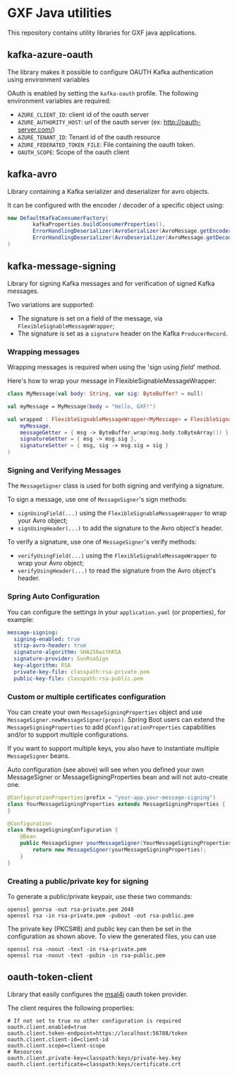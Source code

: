 # GXF Java utilities

This repository contains utility libraries for GXF java applications.

## kafka-azure-oauth

The library makes it possible to configure OAUTH Kafka authentication using environment variables

OAuth is enabled by setting the `kafka-oauth` profile.
The following environment variables are required:

- `AZURE_CLIENT_ID`: client id of the oauth server
- `AZURE_AUTHORITY_HOST`: url of the oauth server (ex: http://oauth-server.com/)
- `AZURE_TENANT_ID`: Tenant id of the oauth resource
- `AZURE_FEDERATED_TOKEN_FILE`: File containing the oauth token.
- `OAUTH_SCOPE`: Scope of the oauth client

## kafka-avro

Library containing a Kafka serializer and deserializer for avro objects.

It can be configured with the encoder / decoder of a specific object using:

```java
new DefaultKafkaConsumerFactory(
        kafkaProperties.buildConsumerProperties(),
        ErrorHandlingDeserializer(AvroSerializer(AvroMessage.getEncoder())),
        ErrorHandlingDeserializer(AvroDeserializer(AvroMessage.getDecoder()))
)
```

## kafka-message-signing

Library for signing Kafka messages and for verification of signed Kafka messages.

Two variations are supported:

- The signature is set on a field of the message, via `FlexibleSignableMessageWrapper`;
- The signature is set as a `signature` header on the Kafka `ProducerRecord`.

### Wrapping messages
Wrapping messages is required when using the 'sign using _field_' method.

Here's how to wrap your message in FlexibleSignableMessageWrapper:

```kotlin
class MyMessage(val body: String, var sig: ByteBuffer? = null)

val myMessage = MyMessage(body = "Hello, GXF!")

val wrapped : FlexibleSignableMessageWrapper<MyMessage> = FlexibleSignableMessageWrapper(
    myMessage,
    messageGetter = { msg -> ByteBuffer.wrap(msg.body.toByteArray()) },
    signatureGetter = { msg -> msg.sig },
    signatureSetter = { msg, sig -> msg.sig = sig }
)
```

### Signing and Verifying Messages
The `MessageSigner` class is used for both signing and verifying a signature.

To sign a message, use one of `MessageSigner`'s sign methods: 
- `signUsingField(...)` using the `FlexibleSignableMessageWrapper` to wrap your Avro object;
- `signUsingHeader(...)` to add the signature to the Avro object's header.

To verify a signature, use one of `MessageSigner`'s verify methods:
- `verifyUsingField(...)` using the `FlexibleSignableMessageWrapper` to wrap your Avro object;
- `verifyUsingHeader(...)` to read the signature from the Avro object's header.

### Spring Auto Configuration

You can configure the settings in your `application.yaml` (or properties), for example:

```yaml
message-signing:
  signing-enabled: true
  strip-avro-header: true
  signature-algorithm: SHA256withRSA
  signature-provider: SunRsaSign
  key-algorithm: RSA
  private-key-file: classpath:rsa-private.pem
  public-key-file: classpath:rsa-public.pem
```

### Custom or multiple certificates configuration

You can create your own `MessageSigningProperties` object and use `MessageSigner.newMessageSigner(props)`.
Spring Boot users can extend the `MessageSigningProperties` to add `@ConfigurationProperties` capabilities and/or to
support multiple configurations.

If you want to support multiple keys, you also have to instantiate multiple `MessageSigner` beans. 

Auto configuration (see above) will see when you defined your own MessageSigner or MessageSigningProperties bean and will not auto-create one.

```java
@ConfigurationProperties(prefix = "your-app.your-message-signing")
class YourMessageSigningProperties extends MessageSigningProperties {
}

@Configuration
class MessageSigningConfiguration {
    @Bean
    public MessageSigner yourMessageSigner(YourMessageSigningProperties yourMessageSigningProperties) {
        return new MessageSigner(yourMessageSigningProperties);
    }
}
```
### Creating a public/private key for signing

To generate a public/private keypair, use these two commands:

```shell
openssl genrsa -out rsa-private.pem 2048
openssl rsa -in rsa-private.pem -pubout -out rsa-public.pem
```

The private key (PKCS#8) and public key can then be set in the configuration as shown above.
To view the generated files, you can use

```shell
openssl rsa -noout -text -in rsa-private.pem
openssl rsa -noout -text -pubin -in rsa-public.pem
```

## oauth-token-client

Library that easily configures the [msal4j](https://github.com/AzureAD/microsoft-authentication-library-for-java) oauth
token provider.

The client requires the following properties:

```properties
# If not set to true no other configuration is required
oauth.client.enabled=true
oauth.client.token-endpoint=https://localhost:56788/token
oauth.client.client-id=client-id
oauth.client.scope=client-scope
# Resources
oauth.client.private-key=classpath:keys/private-key.key
oauth.client.certificate=classpath:keys/certificate.crt
```
